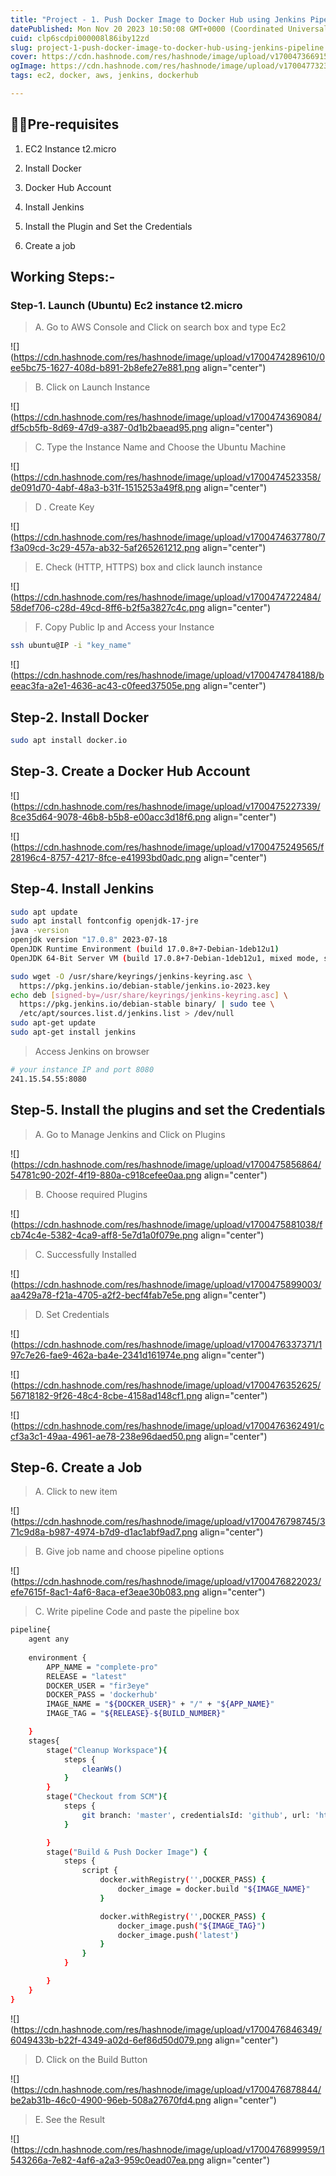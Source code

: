 ```yaml
---
title: "Project - 1. Push Docker Image to Docker Hub using Jenkins Pipeline"
datePublished: Mon Nov 20 2023 10:50:08 GMT+0000 (Coordinated Universal Time)
cuid: clp6scdpi000008l86iby12zd
slug: project-1-push-docker-image-to-docker-hub-using-jenkins-pipeline
cover: https://cdn.hashnode.com/res/hashnode/image/upload/v1700473669159/33a375e1-9c5e-4083-8c77-68f3bec69c51.png
ogImage: https://cdn.hashnode.com/res/hashnode/image/upload/v1700477323702/4386fd1e-2e25-4f49-b969-3eb223ad37d1.png
tags: ec2, docker, aws, jenkins, dockerhub

---
```


## 📢🎡**Pre-requisites**

1. EC2 Instance t2.micro
    
2. Install Docker
    
3. Docker Hub Account
    
4. Install Jenkins
    
5. Install the Plugin and Set the Credentials
    
6. Create a job
    

## **Working Steps:-**

### **Step-1. Launch (Ubuntu) Ec2 instance t2.micro**

> A. Go to AWS Console and Click on search box and type Ec2

![](https://cdn.hashnode.com/res/hashnode/image/upload/v1700474289610/0ee5bc75-1627-408d-b891-2b8efe27e881.png align="center")

> B. Click on Launch Instance

![](https://cdn.hashnode.com/res/hashnode/image/upload/v1700474369084/df5cb5fb-8d69-47d9-a387-0d1b2baead95.png align="center")

> C. Type the Instance Name and Choose the Ubuntu Machine

![](https://cdn.hashnode.com/res/hashnode/image/upload/v1700474523358/de091d70-4abf-48a3-b31f-1515253a49f8.png align="center")

> D . Create Key

![](https://cdn.hashnode.com/res/hashnode/image/upload/v1700474637780/7f3a09cd-3c29-457a-ab32-5af265261212.png align="center")

> E. Check (HTTP, HTTPS) box and click launch instance

![](https://cdn.hashnode.com/res/hashnode/image/upload/v1700474722484/58def706-c28d-49cd-8ff6-b2f5a3827c4c.png align="center")

> F. Copy Public Ip and Access your Instance

```bash
ssh ubuntu@IP -i "key_name"
```

![](https://cdn.hashnode.com/res/hashnode/image/upload/v1700474784188/beeac3fa-a2e1-4636-ac43-c0feed37505e.png align="center")

## Step-2. Install Docker

```bash
sudo apt install docker.io
```

## Step-3. Create a Docker Hub Account

![](https://cdn.hashnode.com/res/hashnode/image/upload/v1700475227339/8ce35d64-9078-46b8-b5b8-e00acc3d18f6.png align="center")

![](https://cdn.hashnode.com/res/hashnode/image/upload/v1700475249565/f28196c4-8757-4217-8fce-e41993bd0adc.png align="center")

## Step-4. Install Jenkins

```bash
sudo apt update
sudo apt install fontconfig openjdk-17-jre
java -version
openjdk version "17.0.8" 2023-07-18
OpenJDK Runtime Environment (build 17.0.8+7-Debian-1deb12u1)
OpenJDK 64-Bit Server VM (build 17.0.8+7-Debian-1deb12u1, mixed mode, sharing)
```

```bash
sudo wget -O /usr/share/keyrings/jenkins-keyring.asc \
  https://pkg.jenkins.io/debian-stable/jenkins.io-2023.key
echo deb [signed-by=/usr/share/keyrings/jenkins-keyring.asc] \
  https://pkg.jenkins.io/debian-stable binary/ | sudo tee \
  /etc/apt/sources.list.d/jenkins.list > /dev/null
sudo apt-get update
sudo apt-get install jenkins
```

> Access Jenkins on browser

```bash
# your instance IP and port 8080
241.15.54.55:8080
```

## Step-5. Install the plugins and set the Credentials

> A. Go to Manage Jenkins and Click on Plugins

![](https://cdn.hashnode.com/res/hashnode/image/upload/v1700475856864/54781c90-202f-4f19-880a-c918cefee0aa.png align="center")

> B. Choose required Plugins

![](https://cdn.hashnode.com/res/hashnode/image/upload/v1700475881038/fcb74c4e-5382-4ca9-aff8-5e7d1a0f079e.png align="center")

> C. Successfully Installed

![](https://cdn.hashnode.com/res/hashnode/image/upload/v1700475899003/aa429a78-f21a-4705-a2f2-becf4fab7e5e.png align="center")

> D. Set Credentials

![](https://cdn.hashnode.com/res/hashnode/image/upload/v1700476337371/197c7e26-fae9-462a-ba4e-2341d161974e.png align="center")

![](https://cdn.hashnode.com/res/hashnode/image/upload/v1700476352625/56718182-9f26-48c4-8cbe-4158ad148cf1.png align="center")

![](https://cdn.hashnode.com/res/hashnode/image/upload/v1700476362491/ccf3a3c1-49aa-4961-ae78-238e96daed50.png align="center")

## Step-6. Create a Job

> A. Click to new item

![](https://cdn.hashnode.com/res/hashnode/image/upload/v1700476798745/371c9d8a-b987-4974-b7d9-d1ac1abf9ad7.png align="center")

> B. Give job name and choose pipeline options

![](https://cdn.hashnode.com/res/hashnode/image/upload/v1700476822023/efe7615f-8ac1-4af6-8aca-ef3eae30b083.png align="center")

> C. Write pipeline Code and paste the pipeline box

```bash
pipeline{
    agent any
    
    environment {
        APP_NAME = "complete-pro"
        RELEASE = "latest"
        DOCKER_USER = "fir3eye"
        DOCKER_PASS = 'dockerhub'
        IMAGE_NAME = "${DOCKER_USER}" + "/" + "${APP_NAME}"
        IMAGE_TAG = "${RELEASE}-${BUILD_NUMBER}"

    }
    stages{
        stage("Cleanup Workspace"){
            steps {
                cleanWs()
            }
        }
        stage("Checkout from SCM"){
            steps {
                git branch: 'master', credentialsId: 'github', url: 'https://github.com/shazforiot/nodeapp_test.git'
            }

        }
        stage("Build & Push Docker Image") {
            steps {
                script {
                    docker.withRegistry('',DOCKER_PASS) {
                        docker_image = docker.build "${IMAGE_NAME}"
                    }

                    docker.withRegistry('',DOCKER_PASS) {
                        docker_image.push("${IMAGE_TAG}")
                        docker_image.push('latest')
                    }
                }
            }

        }
    }
}
```

![](https://cdn.hashnode.com/res/hashnode/image/upload/v1700476846349/6049433b-b22f-4349-a02d-6ef86d50d079.png align="center")

> D. Click on the Build Button

![](https://cdn.hashnode.com/res/hashnode/image/upload/v1700476878844/be2ab31b-46c0-4900-96eb-508a27670fd4.png align="center")

> E. See the Result

![](https://cdn.hashnode.com/res/hashnode/image/upload/v1700476899959/1543266a-7e82-4af6-a2a3-959c0ead07ea.png align="center")